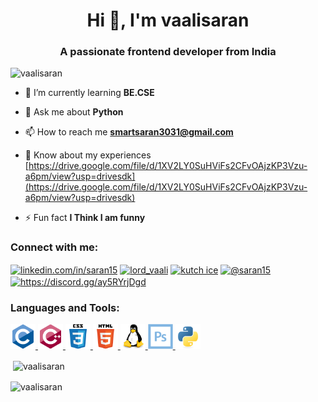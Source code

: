 <h1 align="center">Hi 👋, I'm vaalisaran</h1>
<h3 align="center">A passionate frontend developer from India</h3>

<p align="left"> <img src="https://komarev.com/ghpvc/?username=vaalisaran&label=Profile%20views&color=0e75b6&style=flat" alt="vaalisaran" /> </p>

- 🌱 I’m currently learning **BE.CSE**

- 💬 Ask me about **Python**

- 📫 How to reach me **smartsaran3031@gmail.com**

- 📄 Know about my experiences [https://drive.google.com/file/d/1XV2LY0SuHViFs2CFvOAjzKP3Vzu-a6pm/view?usp=drivesdk](https://drive.google.com/file/d/1XV2LY0SuHViFs2CFvOAjzKP3Vzu-a6pm/view?usp=drivesdk)

- ⚡ Fun fact **I Think I am funny**

<h3 align="left">Connect with me:</h3>
<p align="left">
<a href="https://linkedin.com/in/linkedin.com/in/saran15" target="blank"><img align="center" src="https://raw.githubusercontent.com/rahuldkjain/github-profile-readme-generator/master/src/images/icons/Social/linked-in-alt.svg" alt="linkedin.com/in/saran15" height="30" width="40" /></a>
<a href="https://instagram.com/lord_vaali" target="blank"><img align="center" src="https://raw.githubusercontent.com/rahuldkjain/github-profile-readme-generator/master/src/images/icons/Social/instagram.svg" alt="lord_vaali" height="30" width="40" /></a>
<a href="https://www.youtube.com/c/kutch ice" target="blank"><img align="center" src="https://raw.githubusercontent.com/rahuldkjain/github-profile-readme-generator/master/src/images/icons/Social/youtube.svg" alt="kutch ice" height="30" width="40" /></a>
<a href="https://www.hackerrank.com/@saran15" target="blank"><img align="center" src="https://raw.githubusercontent.com/rahuldkjain/github-profile-readme-generator/master/src/images/icons/Social/hackerrank.svg" alt="@saran15" height="30" width="40" /></a>
<a href="https://discord.gg/https://discord.gg/ay5RYrjDgd" target="blank"><img align="center" src="https://raw.githubusercontent.com/rahuldkjain/github-profile-readme-generator/master/src/images/icons/Social/discord.svg" alt="https://discord.gg/ay5RYrjDgd" height="30" width="40" /></a>
</p>

<h3 align="left">Languages and Tools:</h3>
<p align="left"> <a href="https://www.cprogramming.com/" target="_blank" rel="noreferrer"> <img src="https://raw.githubusercontent.com/devicons/devicon/master/icons/c/c-original.svg" alt="c" width="40" height="40"/> </a> <a href="https://www.w3schools.com/cpp/" target="_blank" rel="noreferrer"> <img src="https://raw.githubusercontent.com/devicons/devicon/master/icons/cplusplus/cplusplus-original.svg" alt="cplusplus" width="40" height="40"/> </a> <a href="https://www.w3schools.com/css/" target="_blank" rel="noreferrer"> <img src="https://raw.githubusercontent.com/devicons/devicon/master/icons/css3/css3-original-wordmark.svg" alt="css3" width="40" height="40"/> </a> <a href="https://www.w3.org/html/" target="_blank" rel="noreferrer"> <img src="https://raw.githubusercontent.com/devicons/devicon/master/icons/html5/html5-original-wordmark.svg" alt="html5" width="40" height="40"/> </a> <a href="https://www.linux.org/" target="_blank" rel="noreferrer"> <img src="https://raw.githubusercontent.com/devicons/devicon/master/icons/linux/linux-original.svg" alt="linux" width="40" height="40"/> </a> <a href="https://www.photoshop.com/en" target="_blank" rel="noreferrer"> <img src="https://raw.githubusercontent.com/devicons/devicon/master/icons/photoshop/photoshop-line.svg" alt="photoshop" width="40" height="40"/> </a> <a href="https://www.python.org" target="_blank" rel="noreferrer"> <img src="https://raw.githubusercontent.com/devicons/devicon/master/icons/python/python-original.svg" alt="python" width="40" height="40"/> </a> </p>

<p>&nbsp;<img align="center" src="https://github-readme-stats.vercel.app/api?username=vaalisaran&show_icons=true&locale=en" alt="vaalisaran" /></p>

<p><img align="center" src="https://github-readme-streak-stats.herokuapp.com/?user=vaalisaran&" alt="vaalisaran" /></p>
